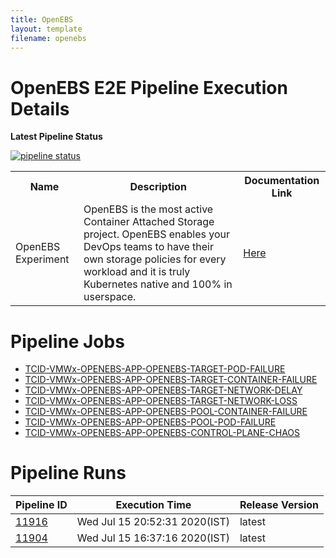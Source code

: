 ```yaml
---
title: OpenEBS
layout: template
filename: openebs
---
```


# **OpenEBS E2E Pipeline Execution Details**

**Latest Pipeline Status**

[![pipeline status](https://gitlab.mayadata.io/litmuschaos/litmus-e2e/badges/openebs/pipeline.svg)](https://gitlab.mayadata.io/litmuschaos/litmus-e2e/commits/openebs)


<table>
<tr>
<th> Name </th>
<th> Description </th>
<th> Documentation Link </th>
</tr>
<tr>
 <td> OpenEBS Experiment</td>
 <td> OpenEBS is the most active Container Attached Storage project. OpenEBS enables your DevOps teams to have their own storage policies for every workload and it is truly Kubernetes native and 100% in userspace. </td>
 <td>  <a href="https://docs.litmuschaos.io/docs/getstarted/"> Here </a> </td>
 </tr>
 </table>
 
 
# **Pipeline Jobs**

- [TCID-VMWx-OPENEBS-APP-OPENEBS-TARGET-POD-FAILURE](https://github.com/litmuschaos/litmus-e2e/tree/master/openebs-pipeline/openebs-target-pod-failure)
- [TCID-VMWx-OPENEBS-APP-OPENEBS-TARGET-CONTAINER-FAILURE](https://github.com/litmuschaos/litmus-e2e/tree/master/openebs-pipeline/openebs-target-container-failure)
- [TCID-VMWx-OPENEBS-APP-OPENEBS-TARGET-NETWORK-DELAY](https://github.com/litmuschaos/litmus-e2e/tree/master/openebs-pipeline/openebs-target-network-delay)
- [TCID-VMWx-OPENEBS-APP-OPENEBS-TARGET-NETWORK-LOSS](https://github.com/litmuschaos/litmus-e2e/tree/master/openebs-pipeline/openebs-target-network-loss)
- [TCID-VMWx-OPENEBS-APP-OPENEBS-POOL-CONTAINER-FAILURE](https://github.com/litmuschaos/litmus-e2e/tree/master/openebs-pipeline/openebs-pool-container-failure)
- [TCID-VMWx-OPENEBS-APP-OPENEBS-POOL-POD-FAILURE](https://github.com/litmuschaos/litmus-e2e/tree/master/openebs-pipeline/openebs-pool-pod-failure)
- [TCID-VMWx-OPENEBS-APP-OPENEBS-CONTROL-PLANE-CHAOS](https://github.com/litmuschaos/litmus-e2e/tree/master/openebs-pipeline/openebs-control-plane-chaos)


# **Pipeline Runs**

| Pipeline ID |   Execution Time        | Release Version |
|---------|---------------------------| --------------|
|     <a href= "https://gitlab.mayadata.io/litmuschaos/litmus-e2e/pipelines/11916">11916</a>           |  Wed Jul 15 20:52:31 2020(IST)           | latest  |
|    <a href= "https://gitlab.mayadata.io/litmuschaos/litmus-e2e/pipelines/11904">11904</a>   |  Wed Jul 15 16:37:16 2020(IST)           |  latest     |

